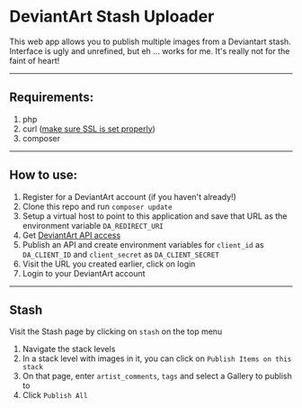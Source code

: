 # DeviantArt Stash Uploader

This web app allows you to publish multiple images from a Deviantart stash. Interface is ugly and unrefined, but eh ... works for me. It's really not for the faint of heart!

----
## Requirements:
1. php
1. curl ([make sure SSL is set properly](https://stackoverflow.com/questions/28858351/php-ssl-certificate-error-unable-to-get-local-issuer-certificate))
1. composer

----
## How to use:

1. Register for a DeviantArt account (if you haven't already!)
1. Clone this repo and run `composer update`
1. Setup a virtual host to point to this application and save that URL as the environment variable `DA_REDIRECT_URI`
1. Get [DeviantArt API access](https://www.deviantart.com/developers/)
1. Publish an API and create environment variables for `client_id` as `DA_CLIENT_ID` and `client_secret` as `DA_CLIENT_SECRET`
1. Visit the URL you created earlier, click on login
1. Login to your DeviantArt account

----
## Stash

Visit the Stash page by clicking on `stash` on the top menu

1. Navigate the stack levels
1. In a stack level with images in it, you can click on `Publish Items on this stack`
1. On that page, enter `artist_comments`, `tags` and select a Gallery to publish to
1. Click `Publish All`
